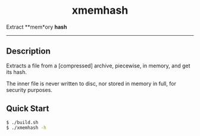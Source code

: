 <h1 align="center">xmemhash</h1>

E*x*tract **mem*ory **hash**

---

## Description

Extracts a file from a [compressed] archive, piecewise, in memory, and get its hash.

The inner file is never written to disc, nor stored in memory in full, for security purposes.

## Quick Start

```bash
$ ./build.sh
$ ./xmemhash -h
```
